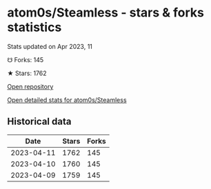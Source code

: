 # atom0s/Steamless - stars & forks statistics

Stats updated on Apr 2023, 11

☋ Forks: 145

★ Stars: 1762

[Open repository](https://github.com/atom0s/Steamless)

[Open detailed stats for atom0s/Steamless](https://reviewgithub.com/rep/atom0s/Steamless)

## Historical data
| Date | Stars | Forks |
|------|-------|-------|
| 2023-04-11 | 1762 | 145 | 
| 2023-04-10 | 1760 | 145 | 
| 2023-04-09 | 1759 | 145 | 

